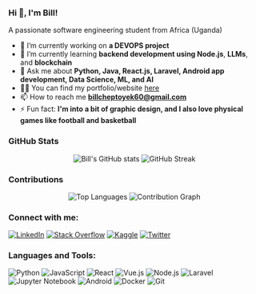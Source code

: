 ### Hi 👋, I'm Bill!

A passionate software engineering student from Africa (Uganda)

- 🔭 I’m currently working on **a DEVOPS project**
- 🌱 I’m currently learning **backend development using Node.js**, **LLMs**,  and **blockchain**
- 💬 Ask me about **Python, Java, React.js, Laravel, Android app development, Data Science, ML, and AI**
- 👨‍💻 You can find my portfolio/website [here](https://bill-cheptoyek.github.io/CHEPTOYEK-BILL/#home)
- 📫 How to reach me **billcheptoyek60@gmail.com**
- ⚡ Fun fact: **I'm into a bit of graphic design, and I also love physical games like football and basketball**

### GitHub Stats
<p align="center">
  <img src="https://github-readme-stats.vercel.app/api?username=bill-cheptoyek&show_icons=true&theme=radical" alt="Bill's GitHub stats"/>
  <img src="https://github-readme-streak-stats.herokuapp.com/?user=bill-cheptoyek&theme=radical" alt="GitHub Streak"/>
</p>

### Contributions
<p align="center">
  <img src="https://github-readme-stats.vercel.app/api/top-langs/?username=bill-cheptoyek&layout=compact&theme=radical" alt="Top Languages"/>
  <img src="https://activity-graph.herokuapp.com/graph?username=bill-cheptoyek&theme=react-dark&hide_border=true&area=true" alt="Contribution Graph"/>
</p>

### Connect with me:
[![LinkedIn](https://img.shields.io/badge/LinkedIn-0077B5?style=for-the-badge&logo=linkedin&logoColor=white)](https://www.linkedin.com/in/cheptoyekbill1)
[![Stack Overflow](https://img.shields.io/badge/Stack_Overflow-FE7A16?style=for-the-badge&logo=stack-overflow&logoColor=white)](https://stackoverflow.com/users/yourprofile)
[![Kaggle](https://img.shields.io/badge/Kaggle-20BEFF?style=for-the-badge&logo=kaggle&logoColor=white)](https://www.kaggle.com/cheptoyekbill)
[![Twitter](https://img.shields.io/badge/Twitter-1DA1F2?style=for-the-badge&logo=twitter&logoColor=white)](https://twitter.com/trojan__bill)

### Languages and Tools:
![Python](https://img.shields.io/badge/python-%233776AB.svg?style=for-the-badge&logo=python&logoColor=white)
![JavaScript](https://img.shields.io/badge/javascript-%23F7DF1E.svg?style=for-the-badge&logo=javascript&logoColor=black)
![React](https://img.shields.io/badge/react-%2320232a.svg?style=for-the-badge&logo=react&logoColor=%2361DAFB) 
![Vue.js](https://img.shields.io/badge/vuejs-%2335495e.svg?style=for-the-badge&logo=vue-dot-js&logoColor=%234FC08D)
![Node.js](https://img.shields.io/badge/node.js-%2343853D.svg?style=for-the-badge&logo=node-dot-js&logoColor=white)
![Laravel](https://img.shields.io/badge/laravel-%23FF2D20.svg?style=for-the-badge&logo=laravel&logoColor=white)
![Jupyter Notebook](https://img.shields.io/badge/jupyter-%23F37626.svg?style=for-the-badge&logo=jupyter&logoColor=white)
![Android](https://img.shields.io/badge/android-%233DDC84.svg?style=for-the-badge&logo=android&logoColor=white)
![Docker](https://img.shields.io/badge/docker-%230db7ed.svg?style=for-the-badge&logo=docker&logoColor=white)
![Git](https://img.shields.io/badge/git-%23F05032.svg?style=for-the-badge&logo=git&logoColor=white)
